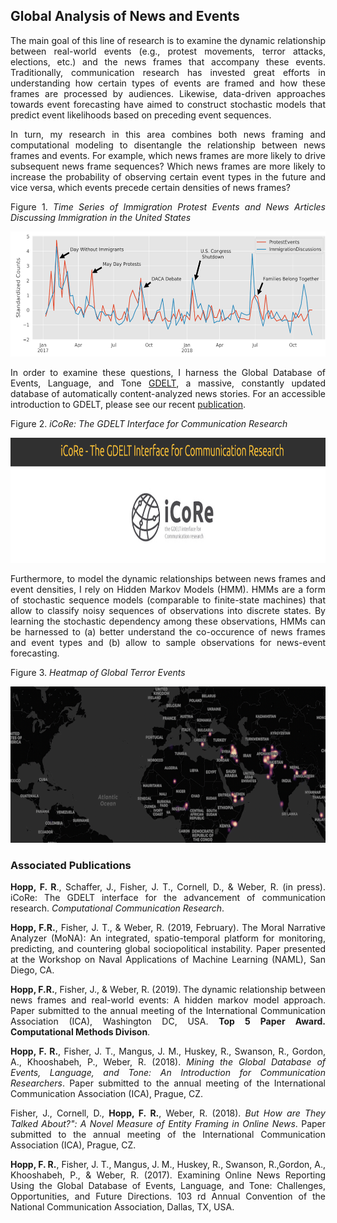 <div style="text-align: justify" markdown="1">


## Global Analysis of News and Events

The main goal of this line of research is to examine the dynamic relationship between real-world events (e.g., protest movements, terror attacks, elections, etc.) and the news frames that accompany these events. Traditionally, communication research has invested great efforts in understanding how certain types of events are framed and how these frames are processed by audiences. Likewise, data-driven approaches towards event forecasting have aimed to construct stochastic models that predict event likelihoods based on preceding event sequences.

In turn, my research in this area combines both news framing and computational modeling to disentangle the relationship between news frames and events. For example, which news frames are more likely to drive subsequent news frame sequences? Which news frames are more likely to increase the probability of observing certain event types in the future and vice versa, which events precede certain densities of news frames?

Figure 1.
*Time Series of Immigration Protest Events and News Articles Discussing Immigration in the United States*

 <img src="symbols/ts1_gdelt.png" alt="Figure1" style="width: 633px; height:200px">

In order to examine these questions, I harness the Global Database of Events, Language, and Tone [GDELT](https://www.gdeltproject.org/), a massive, constantly updated database of automatically content-analyzed news stories. For an accessible introduction to GDELT, please see our recent [publication]().

Figure 2.
*iCoRe: The GDELT Interface for Communication Research*

 <img src="symbols/icore.png" alt="Figure1" style="width: 633px; height:200px">

Furthermore, to model the dynamic relationships between news frames and event densities, I rely on Hidden Markov Models (HMM). HMMs are a form of stochastic sequence models (comparable to finite-state machines) that allow to classify noisy sequences of observations into discrete states. By learning the stochastic dependency among these observations, HMMs can be harnessed to (a) better understand the co-occurence of news frames and event types and (b) allow to sample observations for news-event forecasting.

Figure 3.
*Heatmap of Global Terror Events*

<img src="symbols/map.png" alt="Figure1" style="width: 633px; height:250px">


### Associated Publications

**Hopp, F. R**., Schaffer, J., Fisher, J. T., Cornell, D., & Weber, R. (in press). iCoRe: The GDELT interface for the advancement of communication research. _Computational Communication Research_.

**Hopp, F.R.**, Fisher, J. T., & Weber, R. (2019, February). The Moral Narrative Analyzer (MoNA): An integrated, spatio-temporal platform for monitoring, predicting, and countering global sociopolitical instability. Paper presented at the Workshop on Naval Applications of Machine Learning (NAML), San Diego, CA.

**Hopp, F.R.**, Fisher, J., & Weber, R. (2019). The dynamic relationship between news frames and real-world events: A hidden markov model approach. Paper submitted to the annual meeting of the International Communication Association (ICA), Washington DC, USA. **Top 5 Paper Award. Computational Methods Divison**.

**Hopp, F. R.**, Fisher, J. T., Mangus, J. M., Huskey, R., Swanson, R., Gordon, A., Khooshabeh, P., Weber, R. (2018). _Mining the Global Database of Events, Language, and Tone: An Introduction for Communication Researchers_. Paper submitted to the annual meeting of the International Communication Association (ICA), Prague, CZ.

Fisher, J., Cornell, D., **Hopp, F. R.**, Weber, R. (2018). _But How are They Talked About?": A Novel Measure of Entity Framing in Online News_. Paper submitted to the annual meeting of the International Communication Association (ICA), Prague, CZ.

**Hopp, F. R.**, Fisher, J. T., Mangus, J. M., Huskey, R., Swanson, R.,Gordon, A., Khooshabeh, P., & Weber, R. (2017). Examining Online News Reporting Using the Global Database of Events, Language, and Tone: Challenges, Opportunities, and Future Directions. 103 rd Annual Convention of the National Communication Association, Dallas, TX, USA.

